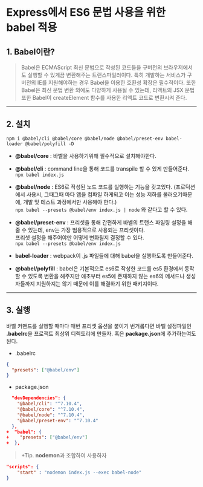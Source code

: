 # Express에서 ES6 문법 사용을 위한 babel 적용

## 1. Babel이란?

> Babel은 ECMAScript 최신 문법으로 작성된 코드들을 구버전의 브라우저에서도 실행할 수 있게끔 변환해주는 트랜스파일러이다. 특히 개발하는 서비스가 구버전의 IE를 지원해야하는 경우 Babel을 이용한 호환성 확장은 필수적이다. 또한 Babel은 최신 문법 변환 외에도 다양하게 사용될 수 있는데, 리액트의 JSX 문법 또한 Babel이 createElement 함수를 사용한 리액트 코드로 변환시켜 준다.

---

## 2. 설치

```
npm i @babel/cli @babel/core @babel/node @babel/preset-env babel-loader @babel/polyfill -D
```

- **@babel/core** : 바벨을 사용하기위해 필수적으로 설치해야한다.

- **@babel/cli** : command line을 통해 코드를 transpile 할 수 있게 만들어준다.  
  `npx babel index.js`

- **@babel/node** : ES6로 작성된 노드 코드를 실행하는 기능을 갖고있다. (프로덕션 에서 사용시, 그때그때 마다 앱을 컴파일 하게되고 이는 성능 저하를 불러오기때문에, 개발 및 테스트 과정에서만 사용해야 한다.)  
  `npx babel --presets @babel/env index.js | node` 와 같다고 할 수 있다.

- **@babel/preset-env** : 프리셋을 통해 간편하게 바벨의 트랜스 파일링 설정을 해줄 수 있는데, env는 가장 범용적으로 사용되는 프리셋이다.  
  프리셋 설정을 해주어야만 어떻게 변화될지 결정할 수 있다.  
  `npx babel --presets @babel/env index.js`

- **babel-loader** : webpack이 .js 파일들에 대해 babel을 실행하도록 만들어준다.

- **@babel/polyfill** : babel은 기본적으로 es6로 작성한 코드를 es5 환경에서 동작할 수 있도록 변환을 해주지만 애초부터 es5에 존재하지 않는 es6의 메서드나 생성자들까지 지원하지는 않기 때문에 이를 해결하기 위한 패키지이다.

---

## 3. 실행

바벨 커맨드를 실행할 때마다 매번 프리셋 옵션을 붙이기 번거롭다면 바벨 설정파일인 **.babelrc**을 프로잭트 최상위 디렉토리에 만들자.
혹은 **package.json**에 추가하는여도 된다.

- .babelrc

```json
{
  "presets": ["@babel/env"]
}
```

- package.json

```json
  "devDependencies": {
    "@babel/cli": "^7.10.4",
    "@babel/core": "^7.10.4",
    "@babel/node": "^7.10.4",
    "@babel/preset-env": "^7.10.4"
  },
+  "babel": {
+    "presets": ["@babel/env"]
+  },

```

> +Tip. **nodemon**과 조합하여 사용하자

```json
"scripts": {
    "start" : "nodemon index.js --exec babel-node"
}
```
